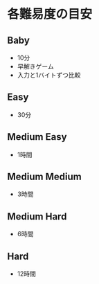 # 各難易度の目安
## Baby
- 10分
- 早解きゲーム
- 入力と1バイトずつ比較

## Easy
- 30分

## Medium Easy
- 1時間

## Medium Medium
- 3時間

## Medium Hard
- 6時間

## Hard
- 12時間
